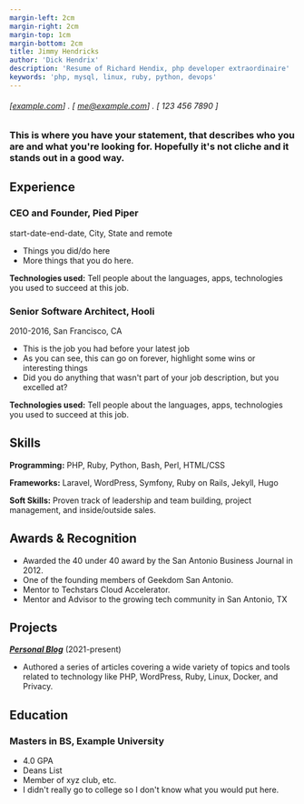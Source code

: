 ```yaml
---
margin-left: 2cm
margin-right: 2cm
margin-top: 1cm
margin-bottom: 2cm
title: Jimmy Hendricks
author: 'Dick Hendrix' 
description: 'Resume of Richard Hendix, php developer extraordinaire'
keywords: 'php, mysql, linux, ruby, python, devops'
---
```

###### [[example.com](https://example.com)] . [ me@example.com] . [ 123 456 7890 ]
### This is where you have your statement, that describes who you are and what you're looking for. Hopefully it's not cliche and it stands out in a good way.  

Experience
---------
### CEO and Founder, Pied Piper 
start-date-end-date, City, State and remote

- Things you did/do here 
- More things that you do here. 

**Technologies used:** Tell people about the languages, apps, technologies you used to succeed at this job. 

### Senior Software Architect, Hooli
2010-2016, San Francisco, CA

- This is the job you had before your latest job
- As you can see, this can go on forever, highlight some wins or interesting things
- Did you do anything that wasn't part of your job description, but you excelled at? 

**Technologies used:** Tell people about the languages, apps, technologies you used to succeed at this job. 


Skills
------
**Programming:** PHP, Ruby, Python, Bash, Perl, HTML/CSS 

**Frameworks:** Laravel, WordPress, Symfony, Ruby on Rails, Jekyll, Hugo

**Soft Skills:** Proven track of leadership and team building, project management, and inside/outside sales.  

Awards & Recognition 
------
 * Awarded the 40 under 40 award by the San Antonio Business Journal in 2012.
  * One of the founding members of Geekdom San Antonio.
  * Mentor to Techstars Cloud Accelerator.
  * Mentor and Advisor to the growing tech community in San Antonio, TX

Projects
-------
**[*Personal Blog*](http://luther.io)** (2021-present)

- Authored a series of articles covering a wide variety of topics and tools related to technology like PHP, WordPress, Ruby, Linux, Docker, and Privacy.

Education 
-------

### Masters in BS, Example University 

- 4.0 GPA 
- Deans List
- Member of xyz club, etc. 
- I didn't really go to college so I don't know what you would put here. 